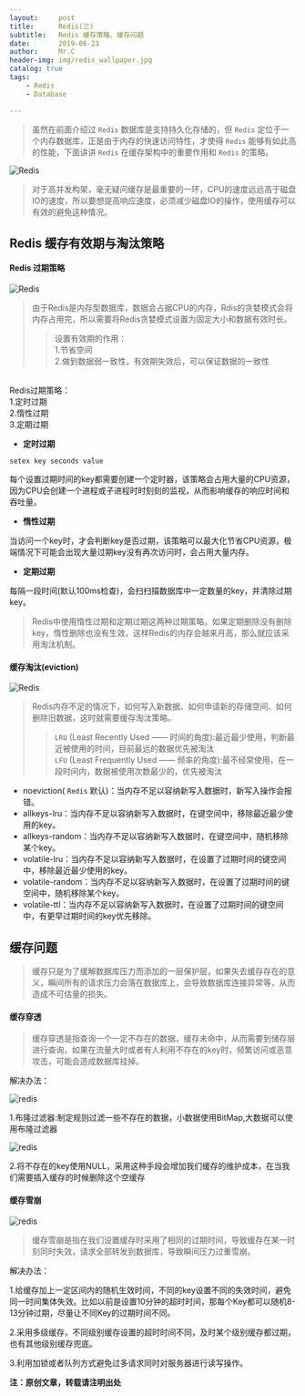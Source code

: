 ```yaml
---
layout:     post
title:      Redis(三)
subtitle:   Redis 缓存策略、缓存问题
date:       2019-06-23
author:     Mr.C
header-img: img/redis_wallpaper.jpg
catalog: true
tags:
    - Redis
    - Database

---
```


> 虽然在前面介绍过 `Redis` 数据库是支持持久化存储的，但 `Redis` 定位于一个内存数据库，正是由于内存的快速访问特性，才使得 `Redis` 能够有如此高的性能，下面讲讲 `Redis` 在缓存架构中的重要作用和 `Redis` 的策略。

![Redis](http://www.c-blogs.cn/img/redis_cache.png)

> 对于高并发构架，毫无疑问缓存是最重要的一环，CPU的速度远远高于磁盘 IO的速度，所以要想提高响应速度，必须减少磁盘IO的操作，使用缓存可以有效的避免这种情况。

## Redis 缓存有效期与淘汰策略

#### Redis 过期策略

![Redis](http://www.c-blogs.cn/img/redis_1.png)

> 由于Redis是内存型数据库，数据会占据CPU的内存，Rdis的贪婪模式会将内存占用完，所以需要将Redis贪婪模式设置为固定大小和数据有效时长。
>> 设置有效期的作用： <br> 
1.节省空间 <br> 
2.做到数据弱一致性，有效期失效后，可以保证数据的一致性 <br> 
 <br> 
Redis过期策略： <br> 
1.定时过期 <br> 
2.惰性过期 <br> 
3.定期过期 <br> 

- **定时过期**

~~~redis
setex key seconds value
~~~

每个设置过期时间的key都需要创建一个定时器，该策略会占用大量的CPU资源，因为CPU会创建一个进程或子进程时时刻刻的监视，从而影响缓存的响应时间和吞吐量。

- **惰性过期**

当访问一个key时，才会判断key是否过期，该策略可以最大化节省CPU资源，极端情况下可能会出现大量过期key没有再次访问时，会占用大量内存。

- **定期过期**

每隔一段时间(默认100ms检查)，会扫扫描数据库中一定数量的key，并清除过期key。

> Redis中使用惰性过期和定期过期这两种过期策略。如果定期删除没有删除key，惰性删除也没有生效，这样Redis的内存会越来月高，那么就应该采用淘汰机制。

#### 缓存淘汰(eviction)

![Redis](http://www.c-blogs.cn/img/redis_2.png)

>  Redis内存不足的情况下，如何写入新数据、如何申请新的存储空间、如何删除旧数据，这时就需要缓存淘汰策略。
>> `LRU` (Least Recently Used —— 时间的角度):最近最少使用，判断最近被使用的时间，目前最远的数据优先被淘汰 <br> 
`LFU` (Least Frequently Used —— 频率的角度):最不经常使用，在一段时间内，数据被使用次数最少的，优先被淘汰

- noeviction( `Redis` 默认)：当内存不足以容纳新写入数据时，新写入操作会报错。
- allkeys-lru：当内存不足以容纳新写入数据时，在键空间中，移除最近最少使用的key。
- allkeys-random：当内存不足以容纳新写入数据时，在键空间中，随机移除某个key。
- volatile-lru：当内存不足以容纳新写入数据时，在设置了过期时间的键空间中，移除最近最少使用的key。
- volatile-random：当内存不足以容纳新写入数据时，在设置了过期时间的键空间中，随机移除某个key。
- volatile-ttl：当内存不足以容纳新写入数据时，在设置了过期时间的键空间中，有更早过期时间的key优先移除。

## 缓存问题

> 缓存只是为了缓解数据库压力而添加的一层保护层，如果失去缓存存在的意义，瞬间所有的请求压力会落在数据库上，会导致数据库连接异常等，从而造成不可估量的损失。

#### 缓存穿透

>  缓存穿透是指查询一个一定不存在的数据，缓存未命中，从而需要到储存层进行查询，如果在流量大时或者有人利用不存在的key时，频繁访问或恶意攻击，可能会造成数据库挂掉。

解决办法：

![redis](http://www.c-blogs.cn/img/redis_bulong.png)

1.布隆过滤器:制定规则过滤一些不存在的数据，小数据使用BitMap,大数据可以使用布隆过滤器

![redis](http://www.c-blogs.cn/img/redis_null.png)

2.将不存在的key使用NULL，采用这种手段会增加我们缓存的维护成本，在当我们需要插入缓存的时候删除这个空缓存


#### 缓存雪崩

![redis](http://www.c-blogs.cn/img/redis_3.jpg)

> 缓存雪崩是指在我们设置缓存时采用了相同的过期时间，导致缓存在某一时刻同时失效，请求全部转发到数据库，导致瞬间压力过重雪崩。

解决办法：

1.给缓存加上一定区间内的随机生效时间，不同的key设置不同的失效时间，避免同一时间集体失效。比如以前是设置10分钟的超时时间，那每个Key都可以随机8-13分钟过期，尽量让不同Key的过期时间不同。

2.采用多级缓存，不同级别缓存设置的超时时间不同，及时某个级别缓存都过期，也有其他级别缓存兜底。

3.利用加锁或者队列方式避免过多请求同时对服务器进行读写操作。


**注：原创文章，转载请注明出处**
